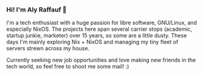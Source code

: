 ### Hi! I'm Aly Raffauf 👋

I'm a tech enthusiast with a huge passion for libre software, GNU/Linux, and especially NixOS. The projects here span several carrier stops (academic, startup junkie, marketer) over 15 years, so some are a little dusty. These days I'm mainly exploring Nix + NixOS and managing my tiny fleet of servers strewn across my house.

Currently seeking new job opportunities and love making new friends in the tech world, so feel free to shoot me some mail! :) 

<!--
**alyraffauf/alyraffauf** is a ✨ _special_ ✨ repository because its `README.md` (this file) appears on your GitHub profile.

Here are some ideas to get you started:

- 🔭 I’m currently working on ...
- 🌱 I’m currently learning ...
- 👯 I’m looking to collaborate on ...
- 🤔 I’m looking for help with ...
- 💬 Ask me about ...
- 📫 How to reach me: ...
- 😄 Pronouns: ...
- ⚡ Fun fact: ...
-->
